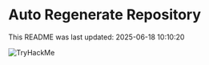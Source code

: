 # Auto Regenerate Repository

This README was last updated: 2025-06-18 10:10:20

 ![TryHackMe](https://tryhackme.com/badge/533634)